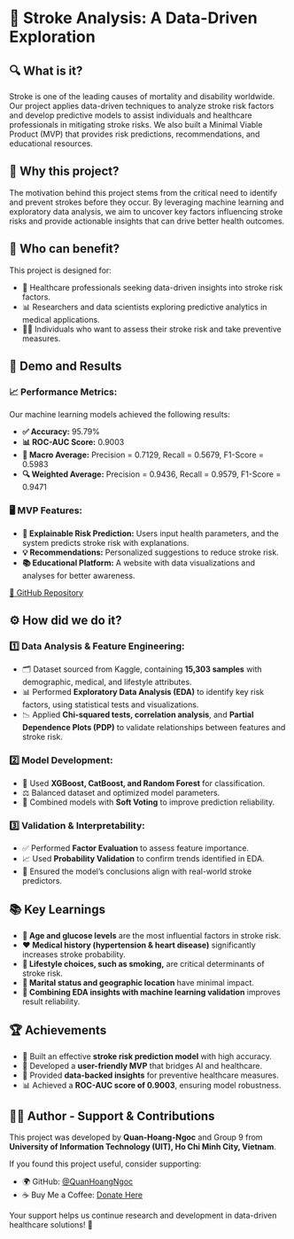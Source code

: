 # 🧠 Stroke Analysis: A Data-Driven Exploration

## 🔍 What is it?
Stroke is one of the leading causes of mortality and disability worldwide. Our project applies data-driven techniques to analyze stroke risk factors and develop predictive models to assist individuals and healthcare professionals in mitigating stroke risks. We also built a Minimal Viable Product (MVP) that provides risk predictions, recommendations, and educational resources.

## 🎯 Why this project? 
The motivation behind this project stems from the critical need to identify and prevent strokes before they occur. By leveraging machine learning and exploratory data analysis, we aim to uncover key factors influencing stroke risks and provide actionable insights that can drive better health outcomes.

## 👥 Who can benefit? 
This project is designed for:
- 🏥 Healthcare professionals seeking data-driven insights into stroke risk factors.
- 📊 Researchers and data scientists exploring predictive analytics in medical applications.
- 🧑‍⚕️ Individuals who want to assess their stroke risk and take preventive measures.

## 🎥 Demo and Results
### 📈 Performance Metrics:
Our machine learning models achieved the following results:
- **✅ Accuracy:** 95.79%
- **📊 ROC-AUC Score:** 0.9003
- **🔢 Macro Average:** Precision = 0.7129, Recall = 0.5679, F1-Score = 0.5983
- **🔍 Weighted Average:** Precision = 0.9436, Recall = 0.9579, F1-Score = 0.9471

### 🖥 MVP Features:
- **🧠 Explainable Risk Prediction:** Users input health parameters, and the system predicts stroke risk with explanations.
- **💡 Recommendations:** Personalized suggestions to reduce stroke risk.
- **📚 Educational Platform:** A website with data visualizations and analyses for better awareness.

[🔗 GitHub Repository](https://github.com/QuanHoangNgoc/Stroke-Analysis-Data-Driven-Exploration)

## ⚙️ How did we do it?
### 1️⃣ Data Analysis & Feature Engineering:
- 🗂 Dataset sourced from Kaggle, containing **15,303 samples** with demographic, medical, and lifestyle attributes.
- 📊 Performed **Exploratory Data Analysis (EDA)** to identify key risk factors, using statistical tests and visualizations.
- 📉 Applied **Chi-squared tests, correlation analysis**, and **Partial Dependence Plots (PDP)** to validate relationships between features and stroke risk.

### 2️⃣ Model Development:
- 🤖 Used **XGBoost, CatBoost, and Random Forest** for classification.
- ⚖️ Balanced dataset and optimized model parameters.
- 🔄 Combined models with **Soft Voting** to improve prediction reliability.

### 3️⃣ Validation & Interpretability:
- ✅ Performed **Factor Evaluation** to assess feature importance.
- 📈 Used **Probability Validation** to confirm trends identified in EDA.
- 🔬 Ensured the model’s conclusions align with real-world stroke predictors.

## 📚 Key Learnings
- **📅 Age and glucose levels** are the most influential factors in stroke risk.
- **❤️ Medical history (hypertension & heart disease)** significantly increases stroke probability.
- **🚬 Lifestyle choices, such as smoking,** are critical determinants of stroke risk.
- **🏡 Marital status and geographic location** have minimal impact.
- **🧪 Combining EDA insights with machine learning validation** improves result reliability.

## 🏆 Achievements
- 🏅 Built an effective **stroke risk prediction model** with high accuracy.
- 🎨 Developed a **user-friendly MVP** that bridges AI and healthcare.
- 🔬 Provided **data-backed insights** for preventive healthcare measures.
- 📊 Achieved a **ROC-AUC score of 0.9003**, ensuring model robustness.

## 👨‍💻 Author - Support & Contributions
This project was developed by **Quan-Hoang-Ngoc** and Group 9 from **University of Information Technology (UIT), Ho Chi Minh City, Vietnam**.

If you found this project useful, consider supporting:
- 🌍 GitHub: [@QuanHoangNgoc](https://github.com/QuanHoangNgoc)
- ☕ Buy Me a Coffee: [Donate Here](https://www.buymeacoffee.com/QuanHoangNgoc)

Your support helps us continue research and development in data-driven healthcare solutions! 🚀

